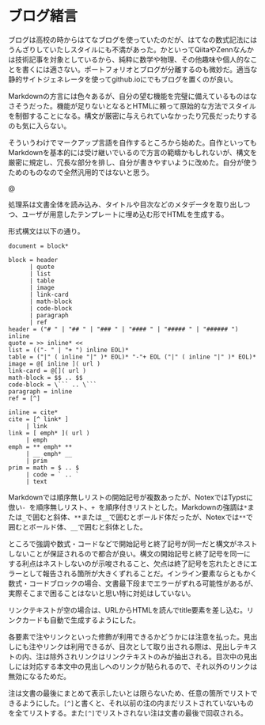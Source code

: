 # ブログ緒言
ブログは高校の時からはてなブログを使っていたのだが、はてなの数式記法にはうんざりしていたしスタイルにも不満があった。かといってQiitaやZennなんかは技術記事を対象としているから、純粋に数学や物理、その他趣味や個人的なことを書くには適さない。ポートフォリオとブログが分離するのも微妙だ。適当な静的サイトジェネレータを使ってgithub.ioにでもブログを置くのが良い。

Markdownの方言には色々あるが、自分の望む機能を完璧に備えているものはなさそうだった。機能が足りないとなるとHTMLに頼って原始的な方法でスタイルを制御することになる。構文が厳密に与えられていなかったり冗長だったりするのも気に入らない。

そういうわけでマークアップ言語を自作するところから始めた。自作といってもMarkdownを基本的には受け継いでいるので方言の範疇かもしれないが、構文を厳密に規定し、冗長な部分を排し、自分が書きやすいように改めた。自分が使うためのものなので全然汎用的ではないと思う。

@[](https://github.com/season1618/notex)

処理系は文書全体を読み込み、タイトルや目次などのメタデータを取り出しつつ、ユーザが用意したテンプレートに埋め込む形でHTMLを生成する。

形式構文は以下の通り。

```
document = block*

block = header
      | quote
      | list
      | table
      | image
      | link-card
      | math-block
      | code-block
      | paragraph
      | ref
header = ("# " | "## " | "### " | "#### " | "##### " | "###### ") inline
quote = >> inline* <<
list = (("- " | "+ ") inline EOL)*
table = ("|" ( inline "|" )* EOL)* "-"+ EOL ("|" ( inline "|" )* EOL)*
image = @[ inline ]( url )
link-card = @[]( url )
math-block = $$ .. $$
code-block = \``` .. \```
paragraph = inline
ref = [^]

inline = cite*
cite = [^ link* ]
     | link
link = [ emph* ]( url )
     | emph
emph = ** emph* **
     | __ emph* __
     | prim
prim = math = $ .. $
     | code = ` .. `
     | text
```

Markdownでは順序無しリストの開始記号が複数あったが、NotexではTypstに倣い`- `を順序無しリスト、`+ `を順序付きリストとした。Markdownの強調は`*`または`_`で囲むと斜体、`**`または`__`で囲むとボールド体だったが、Notexでは`**`で囲むとボールド体、`__`で囲むと斜体とした。

ところで強調や数式・コードなどで開始記号と終了記号が同一だと構文がネストしないことが保証されるので都合が良い。構文の開始記号と終了記号を同一にする利点はネストしないのが示唆されること、欠点は終了記号を忘れたときにエラーとして報告される箇所が大きくずれることだ。インライン要素ならともかく数式・コードブロックの場合、文書最下段までエラーがずれる可能性があるが、実際そこまで困ることはないと思い特に対処はしていない。

リンクテキストが空の場合は、URLからHTMLを読んでtitle要素を差し込む。リンクカードも自動で生成するようにした。

各要素で注やリンクといった修飾が利用できるかどうかには注意を払った。見出しにも注やリンクは利用できるが、目次として取り出される際は、見出しテキストの内、注は除外されリンクはリンクテキストのみが抽出される。目次中の見出しには対応する本文中の見出しへのリンクが貼られるので、それ以外のリンクは無効になるためだ。

注は文書の最後にまとめて表示したいとは限らないため、任意の箇所でリストできるようにした。`[^]`と書くと、それ以前の注の内まだリストされていないものを全てリストする。また`[^]`でリストされない注は文書の最後で回収される。